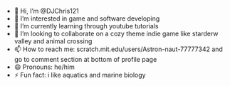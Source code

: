 - 👋 Hi, I’m @DJChris121
- 👀 I’m interested in game and software developing
- 🌱 I’m currently learning through youtube tutorials
- 💞️ I’m looking to collaborate on a cozy theme indie game like starderw valley and animal crossing
- 📫 How to reach me: scratch.mit.edu/users/Astron-naut-77777342 and go to comment section at bottom of profile page
- 😄 Pronouns: he/him
- ⚡ Fun fact: i like aquatics and marine biology
